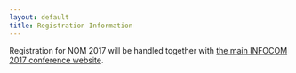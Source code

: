```yaml
---
layout: default
title: Registration Information
---
```


Registration for NOM 2017 will be handled together with [the main INFOCOM 2017 conference website](http://infocom2017.ieee-infocom.org/attendees/registration). 
